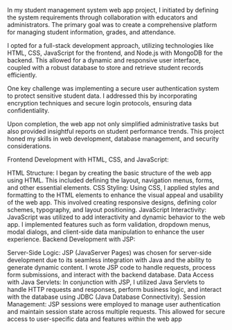 In my student management system web app project, I initiated by defining the system requirements through collaboration with educators and administrators. The primary goal was to create a comprehensive platform for managing student information, grades, and attendance.

I opted for a full-stack development approach, utilizing technologies like HTML, CSS, JavaScript for the frontend, and Node.js with MongoDB for the backend. This allowed for a dynamic and responsive user interface, coupled with a robust database to store and retrieve student records efficiently.

One key challenge was implementing a secure user authentication system to protect sensitive student data. I addressed this by incorporating encryption techniques and secure login protocols, ensuring data confidentiality.

Upon completion, the web app not only simplified administrative tasks but also provided insightful reports on student performance trends. This project honed my skills in web development, database management, and security considerations.

 Frontend Development with HTML, CSS, and JavaScript:

HTML Structure: I began by creating the basic structure of the web app using HTML. This included defining the layout, navigation menus, forms, and other essential elements.
CSS Styling: Using CSS, I applied styles and formatting to the HTML elements to enhance the visual appeal and usability of the web app. This involved creating responsive designs, defining color schemes, typography, and layout positioning.
JavaScript Interactivity: JavaScript was utilized to add interactivity and dynamic behavior to the web app. I implemented features such as form validation, dropdown menus, modal dialogs, and client-side data manipulation to enhance the user experience.
Backend Development with JSP:

Server-Side Logic: JSP (JavaServer Pages) was chosen for server-side development due to its seamless integration with Java and the ability to generate dynamic content. I wrote JSP code to handle requests, process form submissions, and interact with the backend database.
Data Access with Java Servlets: In conjunction with JSP, I utilized Java Servlets to handle HTTP requests and responses, perform business logic, and interact with the database using JDBC (Java Database Connectivity).
Session Management: JSP sessions were employed to manage user authentication and maintain session state across multiple requests. This allowed for secure access to user-specific data and features within the web app

